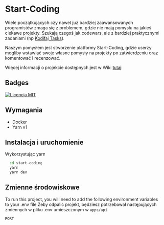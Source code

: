 # Start-Coding

Wiele początkujących czy nawet już bardziej zaawansowanych programistów zmaga się z problemem, gdzie nie mają pomysłu na jakieś ciekawe projekty. Szukają czegoś jak codewars, ale z bardziej praktycznymi zadaniami (np [Kodifaj Tasks](https://github.com/czechue/kodifaj-tasks)).

Naszym pomysłem jest stworzenie platformy Start-Coding, gdzie userzy mogliby wstawiać swoje własne pomysły na projekty po zatwierdzeniu oraz komentować i recenzować.

Więcej informacji o projekcie dostępnych jest w Wiki [tutaj](https://github.com/Frontlive/Start-Coding/wiki/Opis-projektu)

## Badges

[![Licencja MIT](https://img.shields.io/badge/License-MIT-green.svg)](https://choosealicense.com/licenses/mit/)

## Wymagania

- Docker
- Yarn v1

## Instalacja i uruchomienie

Wykorzystując yarn

```bash
  cd start-coding
  yarn
  yarn dev
```

## Zmienne środowiskowe

To run this project, you will need to add the following environment variables to your .env file
Żeby odpalić projekt, będziesz potrzebował następujących zmiennych w pliku .env umieszczonym w `apps/api`

`PORT`
